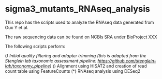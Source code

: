 # sigma3_mutants_RNAseq_analysis
This repo has the scripts used to analyze the RNAseq data generated from Guo Y et al.

The raw sequencing data can be found on NCBIs SRA under BioProject XXX

The following scripts perform:

(*) Initial quality filtering and adapter trimming (this is adapted from the Stenglein lab taxonomic assessment pipeline: https://github.com/stenglein-lab/taxonomy_pipeline)
(*) Alignment using HISAT2 and creation of read count table using FeatureCounts
(*) RNAseq analysis using DESeq2

